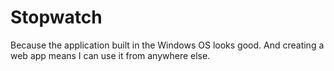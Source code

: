 # Stopwatch

Because the application built in the Windows OS looks good. And creating a web app means I can use it from anywhere else.